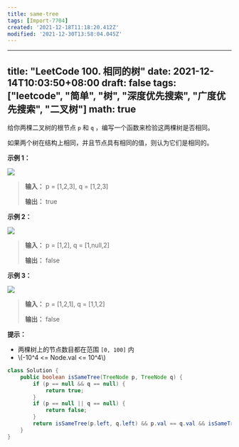 ```yaml
---
title: same-tree
tags: [Import-7704]
created: '2021-12-18T11:18:20.412Z'
modified: '2021-12-30T13:58:04.045Z'
---
```


---
title: "LeetCode 100. 相同的树"
date: 2021-12-14T10:03:50+08:00
draft: false
tags: ["leetcode", "简单", "树", "深度优先搜索", "广度优先搜索", "二叉树"]
math: true
---

给你两棵二叉树的根节点 `p` 和 `q` ，编写一个函数来检验这两棵树是否相同。

如果两个树在结构上相同，并且节点具有相同的值，则认为它们是相同的。

<!--more-->

**示例 1：**

![](https://tategotoazarasi.github.io/images/ex1.jpg)

> **输入：** p = [1,2,3], q = [1,2,3]
> 
> **输出：** true

**示例 2：**

![](https://tategotoazarasi.github.io/images/ex2.jpg)

> **输入：** p = [1,2], q = [1,null,2]
> 
> **输出：** false

**示例 3：**

![](https://tategotoazarasi.github.io/images/ex3.jpg)

> **输入：** p = [1,2,1], q = [1,1,2]
> 
> **输出：** false

**提示：**

- 两棵树上的节点数目都在范围 `[0, 100]` 内
- \\(-10^4 <= Node.val <= 10^4\\)

```java
class Solution {
    public boolean isSameTree(TreeNode p, TreeNode q) {
        if (p == null && q == null) {
            return true;
        }
        if (p == null || q == null) {
            return false;
        }
        return isSameTree(p.left, q.left) && p.val == q.val && isSameTree(p.right, q.right);
    }
}
```
